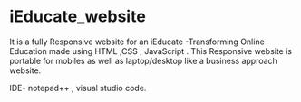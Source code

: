 # iEducate_website

It is a fully Responsive website for an iEducate -Transforming Online Education made using HTML ,CSS , JavaScript . This Responsive website is portable for mobiles as well as laptop/desktop like a business approach website.

IDE- notepad++ , visual studio code.
